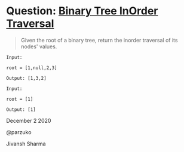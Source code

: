 # Question: [Binary Tree InOrder Traversal](https://leetcode.com/problems/binary-tree-inorder-traversal/)

> Given the root of a binary tree, return the inorder traversal of its nodes' values.

    Input: 

    root = [1,null,2,3]

    Output: [1,3,2]

    Input:

    root = [1]

    Output: [1]

December 2 2020

@parzuko

Jivansh Sharma
